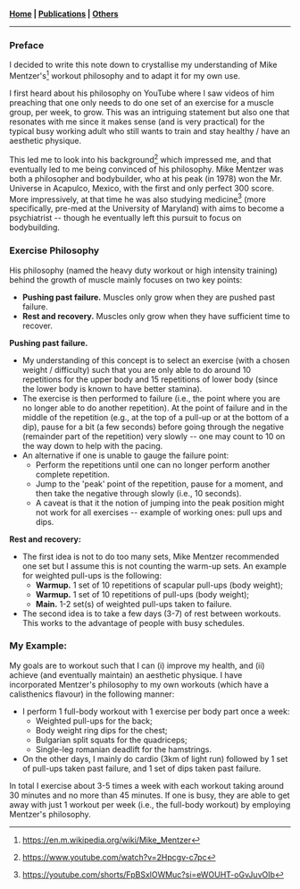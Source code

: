 **[Home](./) \| [Publications](./publications.html) \| [Others](./others.html)**

---

### Preface

I decided to write this note down to crystallise my understanding of Mike Mentzer's[^1] workout philosophy and to adapt it for my own use. 

I first heard about his philosophy on YouTube where I saw videos of him preaching that one only needs to do one set of an exercise for a muscle group, per week, to grow. This was an intriguing statement but also one that resonates with me since it makes sense (and is very practical) for the typical busy working adult who still wants to train and stay healthy / have an aesthetic physique.

This led me to look into his background[^2] which impressed me, and that eventually led to me being convinced of his philosophy. Mike Mentzer was both a philosopher and bodybuilder, who at his peak (in 1978) won the Mr. Universe in Acapulco, Mexico, with the first and only perfect 300 score. More impressively, at that time he was also studying medicine[^3] (more specifically, pre-med at the University of Maryland) with aims to become a psychiatrist -- though he eventually left this pursuit to focus on bodybuilding.

[^1]: <https://en.m.wikipedia.org/wiki/Mike_Mentzer>
[^2]: <https://www.youtube.com/watch?v=2Hpcgv-c7pc>
[^3]: <https://youtube.com/shorts/FpBSxlOWMuc?si=eWOUHT-oGvJuvOIb>

### Exercise Philosophy

His philosophy (named the heavy duty workout or high intensity training) behind the growth of muscle mainly focuses on two key points:
- **Pushing past failure.** Muscles only grow when they are pushed past failure.
- **Rest and recovery.** Muscles only grow when they have sufficient time to recover.

**Pushing past failure.** 
- My understanding of this concept is to select an exercise (with a chosen weight / difficulty) such that you are only able to do around 10 repetitions for the upper body and 15 repetitions of lower body (since the lower body is known to have better stamina).
- The exercise is then performed to failure (i.e., the point where you are no longer able to do another repetition). At the point of failure and in the middle of the repetition (e.g., at the top of a pull-up or at the bottom of a dip), pause for a bit (a few seconds) before going through the negative (remainder part of the repetition) very slowly -- one may count to 10 on the way down to help with the pacing.
- An alternative if one is unable to gauge the failure point:
    - Perform the repetitions until one can no longer perform another complete repetition.
    - Jump to the 'peak' point of the repetition, pause for a moment, and then take the negative through slowly (i.e., 10 seconds).
    - A caveat is that it the notion of jumping into the peak position might not work for all exercises -- example of working ones: pull ups and dips.

**Rest and recovery:** 
- The first idea is not to do too many sets, Mike Mentzer recommended one set but I assume this is not counting the warm-up sets. An example for weighted pull-ups is the following:
    - **Warmup.** 1 set of 10 repetitions of scapular pull-ups (body weight);
    - **Warmup.** 1 set of 10 repetitions of pull-ups (body weight);
    - **Main.** 1-2 set(s) of weighted pull-ups taken to failure.
- The second idea is to take a few days (3-7) of rest between workouts. This works to the advantage of people with busy schedules.


### My Example:
My goals are to workout such that I can (i) improve my health, and (ii) achieve (and eventually maintain) an aesthetic physique. I have incorporated Mentzer's philosophy to my own workouts (which have a calisthenics flavour) in the following manner:
- I perform 1 full-body workout with 1 exercise per body part once a week:
    - Weighted pull-ups for the back;
    - Body weight ring dips for the chest;
    - Bulgarian split squats for the quadriceps;
    - Single-leg romanian deadlift for the hamstrings.
- On the other days, I mainly do cardio (3km of light run) followed by 1 set of pull-ups taken past failure, and 1 set of dips taken past failure.

In total I exercise about 3-5 times a week with each workout taking around 30 minutes and no more than 45 minutes. If one is busy, they are able to get away with just 1 workout per week (i.e., the full-body workout) by employing Mentzer's philosophy.
